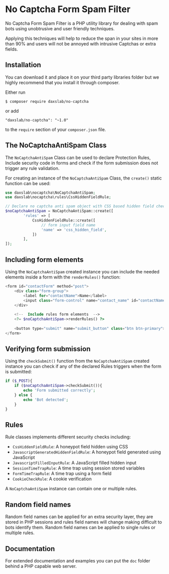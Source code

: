 
# No Captcha Form Spam Filter

No Captcha Form Spam Filter is a PHP utility library for dealing with 
spam bots using unobtrusive and user friendly techniques.

Applying this techniques will help to reduce the span in your sites in 
more than 90% and users will not be annoyed with intrusive Captchas or 
extra fields.

## Installation

You can download it and place it on your third party libraries folder 
but we highly recommend that you install it through composer.

Either run

`$ composer require daxslab/no-captcha`

or add

`"daxslab/no-captcha": "~1.0"`

to the `require` section of your `composer.json` file.

## The NoCaptchaAntiSpam Class

The `NoCaptchaAntiSpam` Class can be used to declare Protection Rules, 
Include security code in forms and check if the form submission does 
not trigger any rule validation.

For creating an instance of the `NoCaptchaAntiSpam` Class, the `create()` 
static function can be used: 
    
```php
use daxslab\nocaptcha\NoCaptchaAntiSpam;
use daxslab\nocaptcha\rules\CssHiddenFieldRule;

// Declare no captcha anti spam object with CSS based hidden field check
$noCaptchaAntiSpam = NoCaptchaAntiSpam::create([
        'rules' => [
            CssHiddenFieldRule::create([
                // form input field name
                'name' => 'css_hidden_field',
            ])
        ],
]);
```

## Including form elements

Using the `NoCaptchaAntiSpam` created instance you can include the needed 
elements inside a form with the `renderRules()` function:

```php
<form id="contactForm" method="post">
    <div class="form-group">
        <label for="contactName">Name</label>
        <input class="form-control" name="contact_name" id="contactName" placeholder="Enter name">
    </div>
    
    <!--  Include rules form elements  -->
    <?= $noCaptchaAntiSpam->renderRules() ?>
    
    <button type="submit" name="submit_button" class="btn btn-primary">Submit</button>
</form>    
```

## Verifying form submission

Using the `checkSubmit()` function from the `NoCaptchaAntiSpam` created 
instance you can check if any of the declared Rules triggers when the 
form is submitted: 

```php
if ($_POST){
    if ($noCaptchaAntiSpam->checkSubmit()){
        echo 'Form submitted correctly';
    } else {
        echo 'Bot detected';
    }
}
```

## Rules

Rule classes implements different security checks including: 

- `CssHiddenFieldRule`: A honeypot field hidden using CSS
- `JavascriptGeneratedHiddenFieldRule`: A honeypot field generated using JavaScript
- `JavascriptFilledInputRule`: A JavaScript filled hidden input
- `SessionTimeTrapRule`: A time trap using session stored variables
- `FormTimeTrapRule`: A time trap using a form field
- `CookieCheckRule`: A cookie verification

A `NoCaptchaAntiSpam` instance can contain one or multiple rules.

## Random field names

Random field names can be applied for an extra security layer, they are 
stored in PHP sessions and rules field names will change making 
difficult to bots identify them. Random field names can be applied to 
single rules or multiple rules. 

## Documentation

For extended documentation and examples you can put the `doc` folder 
behind a PHP capable web server.
